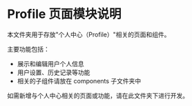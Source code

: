 # Profile 页面模块说明

本文件夹用于存放"个人中心（Profile）"相关的页面和组件。

主要功能包括：
- 展示和编辑用户个人信息
- 用户设置、历史记录等功能
- 相关的子组件请放在 components 子文件夹中

如需新增与个人中心相关的页面或功能，请在此文件夹下进行开发。 